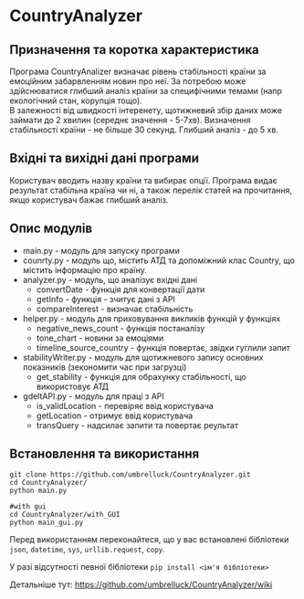 # CountryAnalyzer
## Призначення та коротка характеристика
Програма CountryAnalizer визначає рівень стабільності країни за емоційним забарвленням новин про неї. За потребою може здійснюватися глибший аналіз країни за специфічними темами (напр екологічний стан, корупція тощо).<br/>
В залежності від швидкості інтеренету, щотижневий збір даних може займати до 2 хвилин (середнє значення - 5-7хв). Визначення стабільності країни - не більше 30 секунд. Глибший аналіз - до 5 хв.
## Вхідні та вихідні дані програми
Користувач вводить назву країни та вибирає опції. Програма видає результат стабільна країна чи ні, а також перелік статей на прочитання, якщо користувач бажає глибший аналіз.
## Опис модулів
* main.py - модуль для запуску програми
* counrty.py - модуль що, містить АТД та допоміжний клас Country, що містить інформацію про країну.
* analyzer.py - модуль, що аналізує вхідні дані
  * convertDate - функція для конвертації дати
  * getInfo - функція - зчитує дані з АРІ
  * compareInterest - визначає стабільність
* helper.py - модуль для приховування викликів функцій у функціях
  * negative_news_count - функція постаналізу
  * tone_chart - новини за емоціями
  * timeline_source_country - функція повертає, звідки гуглили запит
* stabilityWriter.py - модуль для щотижневого запису основних показників (зекономити час при загрузці)
  * get_stability - функція для обрахунку стабільності, що використовує АТД
* gdeltAPI.py - модуль для праці з АРІ
  * is_validLocation - перевіряє ввід користувача
  * getLocation - отримує ввід користувача
  * transQuery - надсилає запити та повертає реультат
## Встановлення та використання
````
git clone https://github.com/umbrelluck/CountryAnalyzer.git
cd CountryAnalyzer/
python main.py

#with gui
cd CountryAnalyzer/with_GUI
python main_gui.py
````
Перед використанням переконайтеся, що у вас встановлені бібліотеки ```json```, ```datetime```, `sys`, `urllib.request`, `copy`.

У разі відсутності певної бібліотеки `pip install <ім'я бібліотеки>`

Детальніше тут: https://github.com/umbrelluck/CountryAnalyzer/wiki
